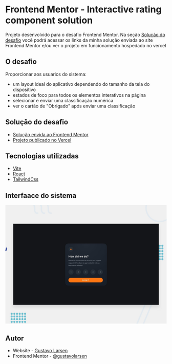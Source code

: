 # Frontend Mentor - Interactive rating component solution

Projeto desenvolvido para o desafio Frontend Mentor. Na seção [Solução do desafio](#solução-do-desafio) você podrá acessar os links da minha solução enviada ao site Frontend Mentor e/ou ver o projeto em funcionamento hospedado no vercel

## O desafio

Proporcionar aos usuarios do sistema:

- um layout ideal do aplicativo dependendo do tamanho da tela do dispositivo
- estados de foco para todos os elementos interativos na página
- selecionar e enviar uma classificação numérica
- ver o cartão de "Obrigado" após enviar uma classificação

## Solução do desafio

- [Solução envida ao Frontend Mentor](https://www.frontendmentor.io/solutions/interctive-rating-app-build-with-vite-react-andtailwindcss-YJfRM2wofY)
- [Projeto publicado no Vercel](https://interctive-rating-gustavolarsen.vercel.app)

## Tecnologias utilizadas

- [Vite](https://vitejs.dev/)
- [React](https://reactjs.org/)
- [TailwindCss](https://tailwindcss.com/)

## Interfaace do sistema

![](./design/desktop-preview.jpg)

## Autor

- Website - [Gustavo Larsen](https://github.com/gustavolarsen)
- Frontend Mentor - [@gustavolarsen](https://www.frontendmentor.io/profile/gustavolarsen)
